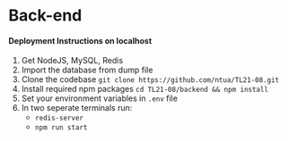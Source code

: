 # Back-end

#### Deployment Instructions on localhost
1. Get NodeJS, MySQL, Redis
2. Import the database from dump file
3. Clone the codebase `git clone https://github.com/ntua/TL21-08.git`
4. Install required npm packages `cd TL21-08/backend && npm install`
5. Set your environment variables in `.env` file
6. In two seperate terminals run:
    - `redis-server`
    - `npm run start`

